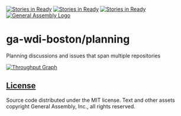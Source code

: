 [![Stories in Ready](https://badge.waffle.io/cwruRobotics/Planning.png?label=ready&title=Ready)](https://waffle.io/cwruRobotics/Planning)
[![Stories in Ready](https://badge.waffle.io/cwruRobotics/Planning.png?label=ready&title=Ready)](https://waffle.io/cwruRobotics/Planning)
[![Stories in Ready](https://badge.waffle.io/ga-wdi-boston/planning.png?label=ready&title=Ready)](https://waffle.io/ga-wdi-boston/planning)
[![General Assembly Logo](https://camo.githubusercontent.com/1a91b05b8f4d44b5bbfb83abac2b0996d8e26c92/687474703a2f2f692e696d6775722e636f6d2f6b6538555354712e706e67)](https://generalassemb.ly/education/web-development-immersive)

# ga-wdi-boston/planning

Planning discussions and issues that span multiple repositories

[![Throughput Graph](https://graphs.waffle.io/ga-wdi-boston/planning/throughput.svg)](https://waffle.io/ga-wdi-boston/planning/metrics)

## [License](LICENSE)

Source code distributed under the MIT license. Text and other assets copyright
General Assembly, Inc., all rights reserved.
